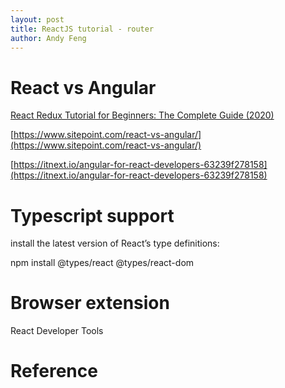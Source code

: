 ```yaml
---
layout: post
title: ReactJS tutorial - router
author: Andy Feng
---
```


# React vs Angular
[React Redux Tutorial for Beginners: The Complete Guide (2020)](https://www.valentinog.com/blog/redux/)

[https://www.sitepoint.com/react-vs-angular/](https://www.sitepoint.com/react-vs-angular/)

[https://itnext.io/angular-for-react-developers-63239f278158](https://itnext.io/angular-for-react-developers-63239f278158)

# Typescript support
install the latest version of React’s type definitions:

npm install @types/react @types/react-dom
# Browser extension
React Developer Tools

# Reference
